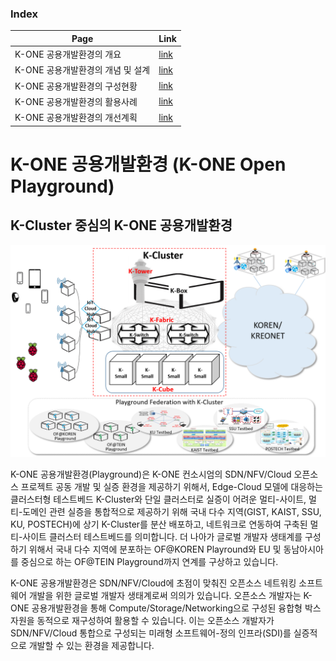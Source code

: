 ### Index

Page | Link |
----|----------|
K-ONE 공용개발환경의 개요 | [link](https://github.com/K-OpenNet/K-ONE/blob/master/Playground/readme.md)
K-ONE 공용개발환경의 개념 및 설계 | [link](https://github.com/K-OpenNet/K-ONE/blob/master/Playground/concept.md) |
K-ONE 공용개발환경의 구성현황 | [link](https://github.com/K-OpenNet/K-ONE/blob/master/Playground/status.md) |
K-ONE 공용개발환경의 활용사례 | [link](https://github.com/K-OpenNet/K-ONE/blob/master/Playground/usecases.md) |
K-ONE 공용개발환경의 개선계획 | [link](https://github.com/K-OpenNet/K-ONE/blob/master/Playground/plan.md) |

# K-ONE 공용개발환경 (K-ONE Open Playground)

## K-Cluster 중심의 K-ONE 공용개발환경
![alt tag](https://github.com/K-OpenNet/K-ONE/blob/master/WWW/images/playground/K-Cluster-centric_K-ONE_Playground.png)

K-ONE 공용개발환경(Playground)은 K-ONE 컨소시엄의 SDN/NFV/Cloud 오픈소스 프로젝트 공동 개발 및 실증 환경을 제공하기 위해서, Edge-Cloud 모델에 대응하는 클러스터형 테스트베드 K-Cluster와 단일 클러스터로 실증이 어려운 멀티-사이트, 멀티-도메인 관련 실증을 통합적으로 제공하기 위해 국내 다수 지역(GIST, KAIST, SSU, KU, POSTECH)에 상기 K-Cluster를 분산 배포하고, 네트워크로 연동하여 구축된 멀티-사이트 클러스터 테스트베드를 의미합니다. 더 나아가 글로벌 개발자 생태계를 구성하기 위해서 국내 다수 지역에 분포하는 OF@KOREN Playround와 EU 및 동남아시아를 중심으로 하는 OF@TEIN Playground까지 연계를 구상하고 있습니다.

K-ONE 공용개발환경은 SDN/NFV/Cloud에 초점이 맞춰진 오픈소스 네트워킹 소프트웨어 개발을 위한 글로벌 개발자 생태계로써 의의가 있습니다. 오픈소스 개발자는 K-ONE 공용개발환경을 통해 Compute/Storage/Networking으로 구성된 융합형 박스 자원을 동적으로 재구성하여 활용할 수 있습니다. 이는 오픈소스 개발자가 SDN/NFV/Cloud 통합으로 구성되는 미래형 소프트웨어-정의 인프라(SDI)를 실증적으로 개발할 수 있는 환경을 제공합니다.
